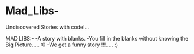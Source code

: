 # Mad_Libs-
Undiscovered Stories with code!...

MAD LIBS:-
-A story with blanks.
-You fill in the blanks without knowing the Big Picture..... :0
-We get a funny story !!!..... :)
